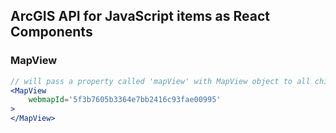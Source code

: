 ## ArcGIS API for JavaScript items as React Components

### MapView
```jsx
// will pass a property called 'mapView' with MapView object to all children components
<MapView 
    webmapId='5f3b7605b3364e7bb2416c93fae00995'
>
</MapView>
```
